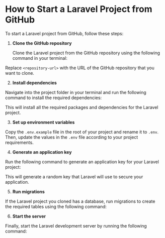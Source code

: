 # How to Start a Laravel Project from GitHub

To start a Laravel project from GitHub, follow these steps:

1. **Clone the GitHub repository**

   Clone the Laravel project from the GitHub repository using the following command in your terminal:


Replace `<repository-url>` with the URL of the GitHub repository that you want to clone.

2. **Install dependencies**

Navigate into the project folder in your terminal and run the following command to install the required dependencies:


This will install all the required packages and dependencies for the Laravel project.

3. **Set up environment variables**

Copy the `.env.example` file in the root of your project and rename it to `.env`. Then, update the values in the `.env` file according to your project requirements.

4. **Generate an application key**

Run the following command to generate an application key for your Laravel project:


This will generate a random key that Laravel will use to secure your application.

5. **Run migrations**

If the Laravel project you cloned has a database, run migrations to create the required tables using the following command:


6. **Start the server**

Finally, start the Laravel development server by running the following command:
